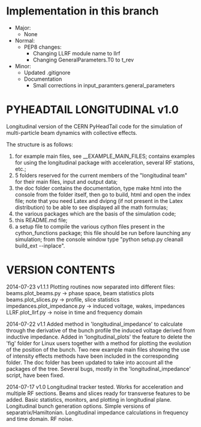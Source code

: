 Implementation in this branch
=============================

- Major:
  - None
- Normal:
  - PEP8 changes:
    - Changing LLRF module name to llrf
    - Changing GeneralParameters.T0 to t_rev
- Minor:
  - Updated .gitignore
  - Documentation
  	- Small corrections in input_paramters.general_parameters


PYHEADTAIL LONGITUDINAL v1.0
==========

Longitudinal version of the CERN PyHeadTail code for the simulation of multi-particle 
beam dynamics with collective effects.

The structure is as follows:

1) for example main files, see __EXAMPLE_MAIN_FILES; contains examples for using
   the longitudinal package with acceleration, several RF stations, etc.;
2) 5 folders reserved for the current members of the "longitudinal team" for
   their main files, input and output data;	
3) the doc folder contains the documentation, type make html into the console 
   from the folder itself, then go to build, html and open the index file; 
   note that you need Latex and dvipng (if not present in the Latex distribution) 
   to be able to see displayed all the math formulas;
4) the various packages which are the basis of the simulation code;
5) this README.md file;
6) a setup file to compile the various cython files present in the 
   cython_functions package; this file should be run before launching any 
   simulation; from the console window type "python setup.py cleanall 
   build_ext --inplace".


VERSION CONTENTS
==========

2014-07-23
v1.1.1 Plotting routines now separated into different files:
       beams.plot_beams.py -> phase space, beam statistics plots
       beams.plot_slices.py -> profile, slice statistics
       impedances.plot_impedance.py -> induced voltage, wakes, impedances
       LLRF.plot_llrf.py -> noise in time and frequency domain

2014-07-22
v1.1   Added method in 'longitudinal_impedance' to calculate through the 
       derivative of the bunch profile the induced voltage derived from 
       inductive impedance.
       Added in 'longitudinal_plots' the feature to delete the 'fig' folder 
       for Linux users together with a method for plotting the evolution of
       the position of the bunch.
       Two new example main files showing the use of intensity effects methods
       have been included in the corresponding folder.
       The doc folder has been updated to take into account all the packages
       of the tree.
       Several bugs, mostly in the 'longitudinal_impedance' script, have been
       fixed.

2014-07-17
v1.0   Longitudinal tracker tested. Works for acceleration and multiple
       RF sections.
       Beams and slices ready for transverse features to be added.
       Basic statistics, monitors, and plotting in longitudinal plane.
       Longitudinal bunch generation options. 
       Simple versions of separatrix/Hamiltonian.
       Longitudinal impedance calculations in frequency and time domain.
       RF noise.

